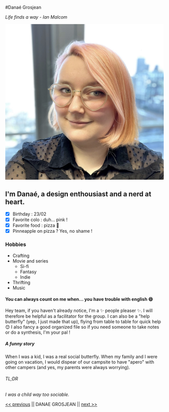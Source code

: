 #Danaé Grosjean

*Life finds a way - Ian Malcom*

![profile picture](DGpic.jpg)

## I'm Danaé, a design enthousiast and a nerd at heart.

- [x] Birthday : 23/02
- [x] Favorite colo : duh... pink !
- [x] Favorite food : pizza :pizza:
- [x] Pinneapple on pizza ? Yes, no shame !

### Hobbies
- Crafting
- Movie and series
    *  Si-fi
    * Fantasy
    * Indie
- Thrifting
- Music

#### You can always count on me when... you have trouble with english :smile:

Hey team, if you haven't already notice, I'm a :sparkles: people pleaser :sparkles:. I will therefore be helpful as a facilitator for the group. I can also be a "help butterfly" (yep, I just made that up), flying from table to table for quick help :blush:
I also fancy a good organized file so if you need someone to take notes or do a synthesis, I'm your pal !

##### A funny story

When I was a kid, I was a real social butterfly. When my family and I were going on vacation, I would dispear of our campsite to have "apero" with other campers (and yes, my parents were always worrying).

###### TL;DR

*I was a child way too sociable.*

[<< previous](https://github.com/ColinHuart/MarkdownProfile) || DANAE GROSJEAN || [next >>](https://github.com/DAbranka/markdown-challenge)
